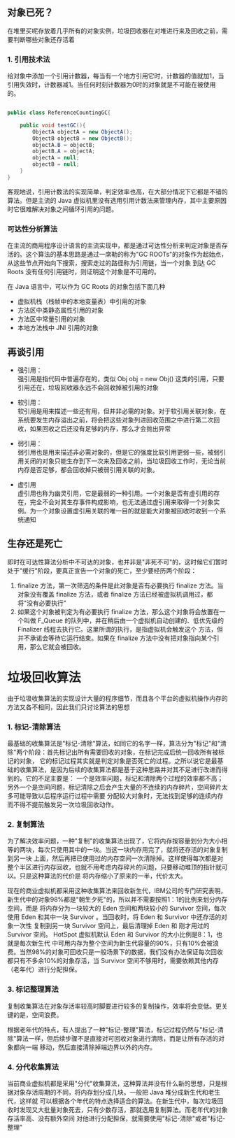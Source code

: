 ## 对象已死？
在堆里买呢存放着几乎所有的对象实例，垃圾回收器在对堆进行来及回收之前，需要判断哪些对象还存活着
### 1. 引用技术法
给对象中添加一个引用计数器，每当有一个地方引用它时，计数器的值就加1，当引用失效时，计数器减1。当任何时刻计数器为0时的对象就是不可能在被使用的。

```java

public class ReferenceCountingGC{

    public void testGC(){
        ObjectA objectA = new ObjectA();
        ObjectB objectB = new ObjectB();
        objectA.B = objectB;
        objectB.A = objectA;
        objectA = null;
        objectB = null;
    }
}
```
客观地说，引用计数法的实现简单，判定效率也高，在大部分情况下它都是不错的算法。但是主流的 Java 虚拟机里没有选用引用计数法来管理内存，其中主要原因时它很难解决对象之间循环引用的问题。

### 可达性分析算法
在主流的商用程序设计语言的主流实现中，都是通过可达性分析来判定对象是否存活的。这个算法的基本思路是通过一席勒的称为"GC ROOTs"的对象作为起始点，从这些节点开始向下搜索，搜索走过的路径称为引用链，当一个对象
到达 GC Roots 没有任何引用链时，则证明这个对象是不可用的。

在 Java 语言中，可以作为 GC Roots 的对象包括下面几种
- 虚拟机栈（栈帧中的本地变量表）中引用的对象
- 方法区中类静态属性引用的对象
- 方法区中常量引用的对象
- 本地方法栈中 JNI 引用的对象

## 再谈引用
- 强引用：  
   强引用是指代码中普遍存在的，类似 Obj obj = new Obj() 这类的引用，只要引用还在，垃圾回收器永远不会回收掉被引用的对象
   
- 软引用：  
  软引用是用来描述一些还有用，但并非必需的对象。对于软引用关联对象，在系统要发生内存溢出之前，将会把这些对象列进回收范围之中进行第二次回收，如果回收之后还没有足够的内存，那么才会抛出异常
  
- 弱引用：  
  弱引用也是用来描述非必需对象的，但是它的强度比软引用更弱一些，被弱引用关闭的对象只能生存到下一次来及回收之前，当垃圾回收工作时，无论当前内存是否足够，都会回收掉只被弱引用关联的对象。
- 虚引用   
  虚引用也称为幽灵引用，它是最弱的一种引用。一个对象是否有虚引用的存在，完全不会对其生存事件构成影响，也无法通过虚引用来取得一个对象实例。为一个对象设置虚引用关联的唯一目的就是能大对象被回收时收到一个系统通知
  
  
## 生存还是死亡

  即时在可达性算法分析中不可达的对象，也并非是"非死不可"的，这时候它们暂时处于"缓行"阶段，要真正宣告一个对象的死亡，至少要经历两个阶段：
  1. finalize 方法，第一次筛选的条件是此对象是否有必要执行 finalize 方法。当对象没有覆盖 finalize 方法，或者 finalize 方法已经被虚拟机调用过，都将"没有必要执行"
  2. 如果这个对象被判定为有必要执行 finalize 方法，那么这个对象将会放置在一个叫做 F_Queue 的队列中，并在稍后由一个虚拟机自动创建的、低优先级的 Finalizer 线程去执行它。这里所谓的执行，是指虚拟机会触发这个
  方法，但并不承诺会等待它运行结束。如果在 finalize 方法中没有把对象指向某个引用，那么它就会被回收。
  
  
   
# 垃圾回收算法  
由于垃圾收集算法的实现设计大量的程序细节，而且各个平台的虚拟机操作内存的方法又各不相同，因此我们只讨论算法的思想

### 1. 标记-清除算法
最基础的收集算法是"标记-清除"算法，如同它的名字一样，算法分为"标记"和"清除"两个阶段：首先标记出所有需要回收的对象，在标记完成后统一回收所有被标记的对象，
它的标记过程其实就是判定对象是否死亡的过程。之所以说它是最基础的收集算法，是因为后续的收集算法都是基于这种思路并对其不足进行改进而得到的。它的不足主要是：
一个是效率问题，标记和清除两个过程的效率都不高；另外一个是空间问题，标记清除之后会产生大量的不连续的内存碎片，空间碎片太多可能导致以后程序运行过程中需要
分配较大对象时，无法找到足够的连续内存而不得不提前触发另一次垃圾回收动作。
### 2. 复制算法

为了解决效率问题，一种"复制"的收集算法出现了，它将内存按容量划分为大小相等的两块，每次只使用其中的一块。当这一块内存用完了，就将还存活的对象复制到另一块
上面，然后再把已使用过的内存空间一次清除掉。这样使得每次都是对整个半区进行内存回收，也就不用考虑内存碎片的问题，只要移动堆顶的指针就可以。只是这种算法的代价是
将内存缩小了原来的一半，代价太大。

现在的商业虚拟机都采用这种收集算法来回收新生代，IBM公司的专门研究表明，新生代中的对象98%都是"朝生夕死"的，所以并不需要按照1：1的比例来划分内存空间，而是
将内存分为一块较大的 Eden 空间和两块较小的 Survivor 空间，每次使用 Eden 和其中一块 Survivor 。当回收时，将 Eden 和 Survivor 中还存活的对象一次性
复制到另一块 Survivor 空间上，最后清理掉 Eden 和 刚才用过的 Survivor 空间。 HotSpot 虚拟机默认 Eden 和 Survivor 的大小比例是8：1，也就是每次新生代
中可用内存为整个空间为新生代容量的90%，只有10%会被浪费。当然98%的对象可回收只是一般场景下的数据，我们没有办法保证每次回收都只有不多余10%的对象存活，当
 Survivor 空间不够用时，需要依赖其他内存（老年代）进行分配担保。
 
### 3. 标记整理算法

复制收集算法在对象存活率较高时脚要进行较多的复制操作，效率将会变低。更关键的是，空间浪费。

根据老年代的特点，有人提出了一种"标记-整理"算法，标记过程仍然与"标记-清除"算法一样，但后续步骤不是直接对可回收对象进行清除，而是让所有存活的对象都向一端
移动，然后直接清除掉端边界以外的内存。

### 4. 分代收集算法
当前商业虚拟机都是采用"分代"收集算法，这种算法并没有什么新的思想，只是根据对象存活周期的不同，将内存划分成几块。一般把 Java 堆分成新生代和老生代，这样就
可以根据各个年代的特点选择适合的算法。在新生代中，每次垃圾回收时发现又大批量对象死去，只有少数存活，那就选用复制算法。而老年代的对象存活率高、没有额外空间
对他进行分配担保，就需要使用"标记-清除"或者"标记-整理"
   